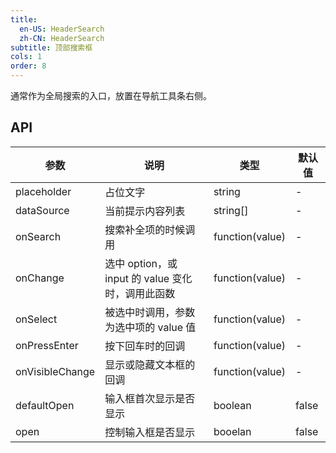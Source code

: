 ```yaml
---
title:
  en-US: HeaderSearch
  zh-CN: HeaderSearch
subtitle: 顶部搜索框
cols: 1
order: 8
---
```


通常作为全局搜索的入口，放置在导航工具条右侧。

## API

参数 | 说明 | 类型 | 默认值
----|------|-----|------
placeholder | 占位文字 | string | -
dataSource | 当前提示内容列表 | string[] | -
onSearch | 搜索补全项的时候调用 | function(value) | -
onChange | 选中 option，或 input 的 value 变化时，调用此函数 | function(value) | -
onSelect | 被选中时调用，参数为选中项的 value 值 | function(value) | -
onPressEnter | 按下回车时的回调 | function(value) | -
onVisibleChange | 显示或隐藏文本框的回调 | function(value) |-
defaultOpen | 输入框首次显示是否显示  | boolean | false
open | 控制输入框是否显示 | booelan |false